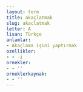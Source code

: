 ```yaml
---
layout: term
title: akaçlatmak
slug: akaclatmak
letter: A
lisan: Türkçe
anlamlar:
- Akaçlama işini yaptırmak
ozellikler:
- - -i
ornekler:
- - ''
orneklerkaynak:
- - ''
---
```

